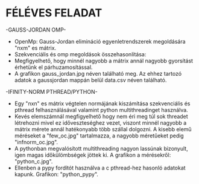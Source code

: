 # FÉLÉVES FELADAT #

-GAUSS-JORDAN OMP-

- OpenMp: Gauss-Jordan elimináció egyenletrendszerek megoldására "nxm" es mátrix. 
- Szekvenciális és omp megoldások összehasonlítása: 
- Megfigyelhető, hogy minnél nagyobb a mátrix annál nagyobb gyorsítást érhetünk el párhuzamosítással.
- A grafikon gauss_jordan.jpg néven található meg. Az ehhez tartozó adatok a gaussjordan mappán belül data.csv néven található.

-IFINITY-NORM PTHREAD/PYTHON-

- Egy "nxn" es mátrix végtelen normájának kiszámítása szekvenciális és pthread felhasználásával valamint python multithreadinget használva.
- Kevés elemszámnál megfigyelhető hogy nem éri meg túl sok threadet létrehozni mivel ez időveszteséghez vezet, viszont minnél nagyobb a mátrix mérete annál hatékonyabb több szállal dolgozni. A kisebb elemű méréseket a "few_oc.jpg" tartalmazza, a nagyobb méretűeket pedig "infnorm_oc.jpg".
- A pythonban megvalósított multithreading nagyon lassúnak bizonyult, igen magas időkülömbségek jöttek ki. A grafikon a mérésekről: "python_c.jpg".
- Ellenben a pypy fordítót használva a c pthread-hez hasonló adatokat kapunk. Grafikon: "python_pypy".
